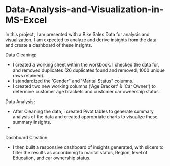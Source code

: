 # Data-Analysis-and-Visualization-in-MS-Excel
In this project, I am presented with a Bike Sales Data for analysis and visualization. I am expected to analyze and derive insights from the data and create a dashboard of these insights.

Data  Cleaning: 

- I created a working sheet within the workbook. I checked the data for, and removed duplicates (26 duplicates found and removed, 1000 unique rows retained).
- I standardized the 'Gender" and 'Marital Status" columns.
- I created two new working columns ('Age Bracket' & 'Car Owner') to determine customer age brackets and customer car ownership status. 

Data Analysis:
- After Cleaning the data, i created Pivot tables to generate summary analysis of the data and created appropriate charts to visualize these summary insights.
- 
Dashboard Creation:
- I then built a responsive dashboard of insights generated, with slicers to filter the results as accordinmg to marital status, Region, level of Education, and car ownership status. 
